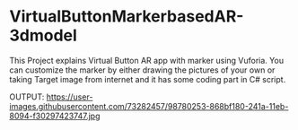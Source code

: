 # VirtualButtonMarkerbasedAR-3dmodel
 
This Project explains Virtual Button AR app with marker using Vuforia. You can customize the marker by either drawing the pictures of your own or taking Target image from internet and it has some coding part in C# script.

OUTPUT:
https://user-images.githubusercontent.com/73282457/98780253-868bf180-241a-11eb-8094-f30297423747.jpg
